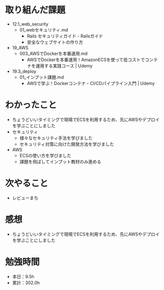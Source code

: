 # 取り組んだ課題
* 12.1_web_security
  * 01_webセキュリティ.md
    * Rails セキュリティガイド - Railsガイド
    * 安全なウェブサイトの作り方
* 19_AWS
  * 003_AWSでDockerを本番運用.md
    * AWSでDockerを本番運用！AmazonECSを使って低コストでコンテナを運用する実践コース | Udemy
* 19.3_deploy
  * 01_インプット課題.md
    * AWSで学ぶ！Dockerコンテナ・CI/CDパイプライン入門 | Udemy

# わかったこと
* ちょうどいいタイミングで現場でECSを利用するため、先にAWSやデプロイを学ぶことにしました
* セキュリティ
  * 様々なセキュリティ手法を学びました
  * セキュリティ対策に向けた開発方法を学びました
* AWS
  * ECSの使い方を学びました
  * 課題を飛ばしてインプット教材のみ進める

# 次やること
* レビューまち

# 感想
* ちょうどいいタイミングで現場でECSを利用するため、先にAWSやデプロイを学ぶことにしました

# 勉強時間
* 本日：9.5h
* 累計：302.0h
